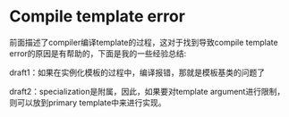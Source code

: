 # Compile template error

前面描述了compiler编译template的过程，这对于找到导致compile template error的原因是有帮助的，下面是我的一些经验总结: 

draft1：如果在实例化模板的过程中，编译报错，那就是模板基类的问题了

draft2：specialization是附属，因此，如果要对template argument进行限制，则可以放到primary template中来进行实现。